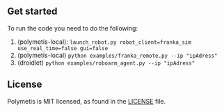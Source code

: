 
## Get started

To run the code you need to do the following: 

1) (polymetis-local): `launch_robot.py robot_client=franka_sim use_real_time=false gui=false`
2) (polymetis-local) `python examples/franka_remote.py --ip "ipAdress"`
3) (droidlet) `python examples/roboarm_agent.py --ip "ipAdress"`


## License
Polymetis is MIT licensed, as found in the [LICENSE](LICENSE) file.
